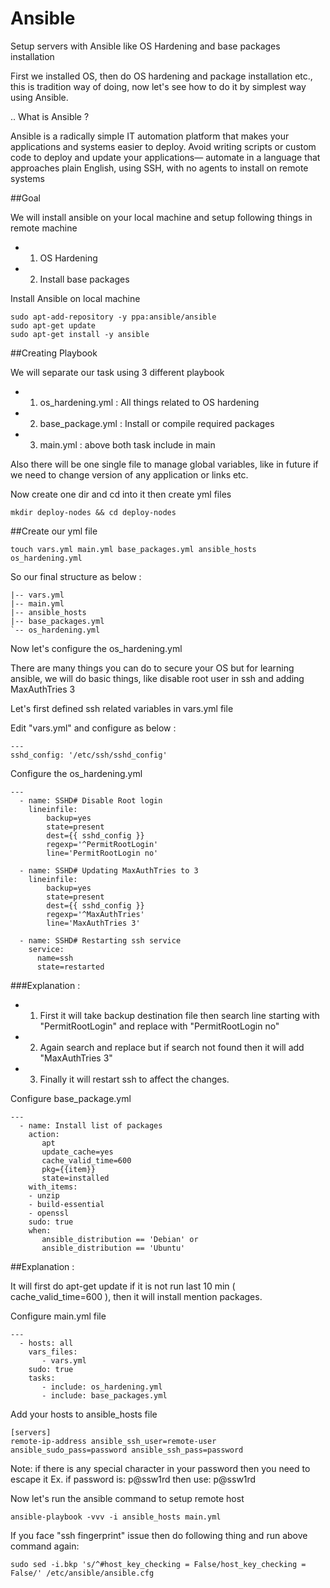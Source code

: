 Ansible
=========

Setup servers with Ansible like OS Hardening and base packages installation  

First we installed OS, then do OS hardening and package installation etc., this is tradition way of doing, now let's see how to do it by simplest way using Ansible. 

.. What is Ansible ? 

Ansible is a radically simple IT automation platform that makes your applications and systems easier to deploy. Avoid writing scripts or custom code to deploy and update your applications— automate in a language that approaches plain English, using SSH, with no agents to install on remote systems   

##Goal 

We will install ansible on your local machine and setup following things in remote machine 

  - 1. OS Hardening 
  - 2. Install base packages 


Install Ansible on local machine

```
sudo apt-add-repository -y ppa:ansible/ansible
sudo apt-get update
sudo apt-get install -y ansible
```

##Creating Playbook 

We will separate our task using 3 different playbook 

  - 1. os_hardening.yml  :  All things related to OS hardening 
  - 2. base_package.yml :  Install or compile required packages
  - 3. main.yml              :  above both task include in main 

Also there will be one single file to manage global variables, like in future if we need to change version of any application or links etc. 

Now create one dir and cd into it then create yml files

```
mkdir deploy-nodes && cd deploy-nodes
```

##Create our yml file

```
touch vars.yml main.yml base_packages.yml ansible_hosts os_hardening.yml 
```

So our final structure as below :

```
|-- vars.yml
|-- main.yml
|-- ansible_hosts
|-- base_packages.yml
`-- os_hardening.yml
```

Now let's configure the os_hardening.yml

There are many things you can do to secure your OS but for learning ansible, we will do basic things, like disable root user in ssh and adding MaxAuthTries 3

Let's first defined ssh related variables in vars.yml file

Edit "vars.yml" and configure as below :

```
---
sshd_config: '/etc/ssh/sshd_config'
```


Configure the os_hardening.yml

```
---
  - name: SSHD# Disable Root login
    lineinfile:
        backup=yes
        state=present
        dest={{ sshd_config }}
        regexp='^PermitRootLogin'
        line='PermitRootLogin no'

  - name: SSHD# Updating MaxAuthTries to 3
    lineinfile:
        backup=yes
        state=present
        dest={{ sshd_config }}
        regexp='^MaxAuthTries' 
        line='MaxAuthTries 3'

  - name: SSHD# Restarting ssh service
    service:
      name=ssh
      state=restarted
```

###Explanation :

   - 1. First it will take backup destination file then search line starting with "PermitRootLogin" and replace with "PermitRootLogin no" 
   - 2. Again search and replace but if search not found then it will add "MaxAuthTries 3"
   - 3. Finally it will restart ssh to affect the changes. 

Configure base_package.yml

```
---
  - name: Install list of packages
    action:
       apt
       update_cache=yes
       cache_valid_time=600
       pkg={{item}}
       state=installed
    with_items:
    - unzip
    - build-essential
    - openssl
    sudo: true
    when:
       ansible_distribution == 'Debian' or
       ansible_distribution == 'Ubuntu'
```

##Explanation :

It will first do apt-get update if it is not run last 10 min ( cache_valid_time=600 ), then it will install mention packages. 

Configure main.yml file

```
---
  - hosts: all
    vars_files:
       - vars.yml
    sudo: true
    tasks:
       - include: os_hardening.yml
       - include: base_packages.yml
```

Add your hosts to ansible_hosts file 

```
[servers]
remote-ip-address ansible_ssh_user=remote-user ansible_sudo_pass=password ansible_ssh_pass=password
```

Note: if there is any special character in your password then you need to escape it Ex. if password is: p@ssw1rd then use: p\@ssw1rd

Now let's run the ansible command to setup remote host

```
ansible-playbook -vvv -i ansible_hosts main.yml
```

If you face "ssh fingerprint" issue  then do following thing and run above command again:

```
sudo sed -i.bkp 's/^#host_key_checking = False/host_key_checking = False/' /etc/ansible/ansible.cfg
```



